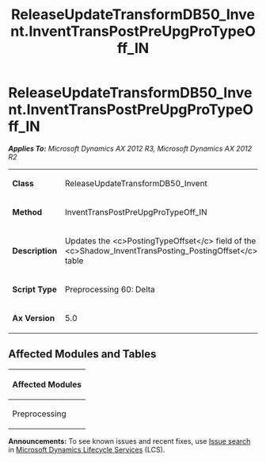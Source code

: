 ﻿---
title: ReleaseUpdateTransformDB50_Invent.InventTransPostPreUpgProTypeOff_IN
TOCTitle: ReleaseUpdateTransformDB50_Invent.InventTransPostPreUpgProTypeOff_IN
ms:assetid: 0c4c4a64-7a0a-0ad0-0b7e-938e737eb263
ms:mtpsurl: https://msdn.microsoft.com/en-us/library/JJ735676(v=AX.60)
ms:contentKeyID: 49706585
ms.date: 05/18/2015
mtps_version: v=AX.60
---

# ReleaseUpdateTransformDB50\_Invent.InventTransPostPreUpgProTypeOff\_IN 


_**Applies To:** Microsoft Dynamics AX 2012 R3, Microsoft Dynamics AX 2012 R2_

<table>
<colgroup>
<col style="width: 50%" />
<col style="width: 50%" />
</colgroup>
<tbody>
<tr class="odd">
<td><p><strong>Class</strong></p></td>
<td><p>ReleaseUpdateTransformDB50_Invent</p></td>
</tr>
<tr class="even">
<td><p><strong>Method</strong></p></td>
<td><p>InventTransPostPreUpgProTypeOff_IN</p></td>
</tr>
<tr class="odd">
<td><p><strong>Description</strong></p></td>
<td><p>Updates the &lt;c&gt;PostingTypeOffset&lt;/c&gt; field of the &lt;c&gt;Shadow_InventTransPosting_PostingOffset&lt;/c&gt; table</p></td>
</tr>
<tr class="even">
<td><p><strong>Script Type</strong></p></td>
<td><p>Preprocessing 60: Delta</p></td>
</tr>
<tr class="odd">
<td><p><strong>Ax Version</strong></p></td>
<td><p>5.0</p></td>
</tr>
</tbody>
</table>


## Affected Modules and Tables

<table>
<colgroup>
<col style="width: 100%" />
</colgroup>
<thead>
<tr class="header">
<th><p>Affected Modules</p></th>
</tr>
</thead>
<tbody>
<tr class="odd">
<td><p>Preprocessing</p></td>
</tr>
</tbody>
</table>

  
**Announcements:** To see known issues and recent fixes, use [Issue search](http://go.microsoft.com/fwlink/?linkid=389258) in [Microsoft Dynamics Lifecycle Services](http://go.microsoft.com/fwlink/?linkid=306505) (LCS).

